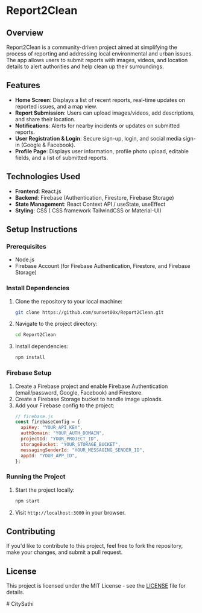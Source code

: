 
# Report2Clean

## Overview
Report2Clean is a community-driven project aimed at simplifying the process of reporting and addressing local environmental and urban issues. The app allows users to submit reports with images, videos, and location details to alert authorities and help clean up their surroundings.

## Features
- **Home Screen**: Displays a list of recent reports, real-time updates on reported issues, and a map view.
- **Report Submission**: Users can upload images/videos, add descriptions, and share their location.
- **Notifications**: Alerts for nearby incidents or updates on submitted reports.
- **User Registration & Login**: Secure sign-up, login, and social media sign-in (Google & Facebook).
- **Profile Page**: Displays user information, profile photo upload, editable fields, and a list of submitted reports.

## Technologies Used
- **Frontend**: React.js
- **Backend**: Firebase (Authentication, Firestore, Firebase Storage)
- **State Management**: React Context API / useState, useEffect
- **Styling**: CSS ( CSS framework TailwindCSS or Material-UI)

## Setup Instructions

### Prerequisites
- Node.js
- Firebase Account (for Firebase Authentication, Firestore, and Firebase Storage)

### Install Dependencies
1. Clone the repository to your local machine:
   ```bash
   git clone https://github.com/sunset00x/Report2Clean.git
   ```

2. Navigate to the project directory:
   ```bash
   cd Report2Clean
   ```

3. Install dependencies:
   ```bash
   npm install
   ```

### Firebase Setup
1. Create a Firebase project and enable Firebase Authentication (email/password, Google, Facebook) and Firestore.
2. Create a Firebase Storage bucket to handle image uploads.
3. Add your Firebase config to the project:
   ```js
   // firebase.js
   const firebaseConfig = {
     apiKey: "YOUR_API_KEY",
     authDomain: "YOUR_AUTH_DOMAIN",
     projectId: "YOUR_PROJECT_ID",
     storageBucket: "YOUR_STORAGE_BUCKET",
     messagingSenderId: "YOUR_MESSAGING_SENDER_ID",
     appId: "YOUR_APP_ID",
   };
   ```

### Running the Project
1. Start the project locally:
   ```bash
   npm start
   ```

2. Visit `http://localhost:3000` in your browser.

## Contributing
If you'd like to contribute to this project, feel free to fork the repository, make your changes, and submit a pull request.

## License
This project is licensed under the MIT License - see the [LICENSE](LICENSE) file for details.


#   C i t y S a t h i  
 